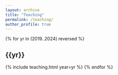```yaml
---
layout: archive
title: "Teaching"
permalink: /teaching/
author_profile: true
---
```


{% for yr in (2019..2024) reversed %}
## {{yr}}
{% include teaching.html year=yr %}
{% endfor %}
